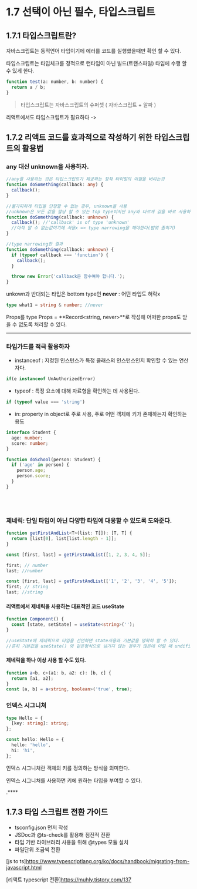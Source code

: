 # 1.7 선택이 아닌 필수, 타입스크립트

## 1.7.1 타입스크립트란?

자바스크립트는 동적언어 타입이기에 에러를 코드를 실행했을때만 확인 할 수 있다.

타입스크립트는 타입체크를 정적으로 런타임이 아닌 빌드(트랜스파일) 타임에 수행 할 수 있게 한다.

```js
function test(a: number, b: number) {
  return a / b;
}
```

> 타입스크립트는 자바스크립트의 슈퍼셋 ( 자바스크립트 + 알파 )

리액트에서도 타입스크립트가 필요하다
->

## 1.7.2 리액트 코드를 효과적으로 작성하기 위한 타입스크립트의 활용법

### any 대신 unknown을 사용하자.

```ts
//any를 사용하는 것은 타입스크립트가 제공하는 정적 타이핑의 이점을 버리는것
function doSomething(callback: any) {
  callback();
}

//불가피하게 타입을 단정할 수 없는 경우, unknown을 사용
//unknown은 모든 값을 할당 할 수 있는 top type이지만 any와 다르게 값을 바로 사용하진 못한다.
function doSomething(callback: unknown) {
  callback(); //'callback' is of type 'unknown'
  //아직 알 수 없는값이기에 사용x => type narrowing을 해야한다(범위 좁히기)
}

//type narrowing한 결과
function doSomething(callback: unknown) {
  if (typeof callback === 'function') {
    callback();
  }

  throw new Error('callback은 함수여야 합니다.');
}
```

unkown과 반대되는 타입은 bottom type인 **never** : 어떤 타입도 허락x

```ts
type what1 = string & number; //never
```

Props를 type Props = **Record<string, never>**로 작성해 어떠한 props도 받을 수 없도록 처리할 수 있다.

---

### 타입가드를 적극 활용하자

- instanceof : 지정된 인스턴스가 특정 클래스의 인스턴스인지 확인할 수 있는 연산자다.

```ts
if(e instanceof UnAuthorizedError)
```

- typeof : 특정 요소에 대해 자료형을 확인하는 데 사용된다.

```ts
if (typeof value === 'string')
```

- in: property in object로 주로 사용, 주로 어떤 객체에 키가 존재하는지 확인하는 용도

```ts
interface Student {
  age: number;
  score: number;
}

function doSchool(person: Student) {
  if ('age' in person) {
    person.age;
    person.score;
  }
}
```

<br/>
<br/>

### 제네릭: 단일 타입이 아닌 다양한 타입에 대응할 수 있도록 도와준다.

```ts
function getFirstAndList<T>(list: T[]): [T, T] {
  return [list[0], list[list.length - 1]];
}

const [first, last] = getFirstAndList([1, 2, 3, 4, 5]);

first; // number
last; //number

const [first, last] = getFirstAndList(['1', '2', '3', '4', '5']);
first; // string
last; //string
```

#### 리액트에서 제네릭을 사용하는 대표적인 코드 useState

```ts
function Component() {
  const [state, setState] = useState<string>('');
}

//useState에 제네릭으로 타입을 선언하면 state사용과 기본값을 명확히 알 수 있다.
//흔히 기본값을 useState() 와 같은형식으로 넘기지 않는 경우가 많은데 이럴 때 undifined로 추론하지만 제네릭으로 설정하면 이런 문제가 해결된다.
```

#### 제네릭을 하나 이상 사용 할 수도 있다.

```ts
function a<b, c>(a1: b, a2: c): [b, c] {
  return [a1, a2];
}
const [a, b] = a<string, boolean>('true', true);
```

### 인덱스 시그니쳐

```ts
type Hello = {
  [key: string]: string;
};

const hello: Hello = {
  hello: 'hello',
  hi: 'hi',
};
```

인덱스 시그니처란 객체의 키를 정의하는 방식을 의미한다.

인덱스 시그니처를 사용하면 키에 원하는 타입을 부여할 수 있다.

.\*\*\*\*

## 1.7.3 타입 스크립트 전환 가이드

- tsconfig.json 먼저 작성
- JSDoc과 @ts-check를 활용해 점진적 전환
- 타입 기반 라이브러리 사용을 위해 @types 모듈 설치
- 파일단위 조금씩 전환

[js to ts]https://www.typescriptlang.org/ko/docs/handbook/migrating-from-javascript.html

[리액트 typescript 전환]https://muhly.tistory.com/137
